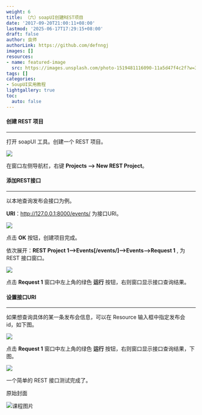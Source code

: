 ```yaml
---
weight: 6
title: （六）soapUI创建REST项目
date: '2017-09-20T21:00:11+08:00'
lastmod: '2025-06-17T17:29:15+08:00'
draft: false
author: 虫师
authorLink: https://github.com/defnngj
images: []
resources:
- name: featured-image
  src: https://images.unsplash.com/photo-1519481116090-11a5d47f4c2f?w=300
tags: []
categories:
- SoupUI实用教程
lightgallery: true
toc:
  auto: false
---
```




#### 创建 REST 项目
----

打开 soapUI 工具。创建一个 REST 项目。

![](http://img.testclass.net/soapui_main_window.png)

在窗口左侧导航栏，右键 __Projects --> New REST Project__。

#### 添加REST接口
----
以本地查询发布会接口为例。

__URI__：http://127.0.0.1:8000/events/ 为接口URI。

![](http://img.testclass.net/soapui_new_rest_project.png)

点击 __OK__ 按钮，创建项目完成。

依次展开：__REST Project 1-->Events[/events/]-->Events-->Request 1__ , 为 REST 接口窗口。

![](http://img.testclass.net/soapui_rest_if_window.png)

点击 __Request 1__ 窗口中左上角的绿色 __运行__ 按钮，右则窗口显示接口查询结果。

#### 设置接口URI
----

如果想查询具体的某一条发布会信息，可以在 Resource 输入框中指定发布会 id，如下图。

![](http://img.testclass.net/soapui_rest_if_data.png)

点击 __Request 1__ 窗口中左上角的绿色 __运行__ 按钮，右则窗口显示接口查询结果，下图。

![](http://img.testclass.net/soapui_rest_if_result.png)

一个简单的 REST 接口测试完成了。




原始封面

![课程图片](https://images.unsplash.com/photo-1519481116090-11a5d47f4c2f?w=300)

